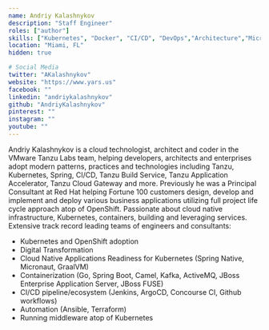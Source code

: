 ```yaml
---
name: Andriy Kalashnykov
description: "Staff Engineer"
roles: ["author"]
skills: ["Kubernetes", "Docker", "CI/CD", "DevOps","Architecture","Microservices","Frameworks","Spring Boot","Containerization"]
location: "Miami, FL"
hidden: true

# Social Media 
twitter: "AKalashnykov"
website: "https://www.yars.us"
facebook: ""
linkedin: "andriykalashnykov"
github: "AndriyKalashnykov"
pinterest: ""
instagram: ""
youtube: ""
---
```

<!-- markdownlint-disable MD041-->
Andriy Kalashnykov is a cloud technologist, architect and coder in the VMware Tanzu Labs team, helping developers, architects and enterprises adopt modern patterns, practices and technologies including Tanzu, Kubernetes, Spring, CI/CD, Tanzu Build Service, Tanzu Application Accelerator, Tanzu Cloud Gateway and more.
Previously he was a Principal Consultant at Red Hat helping Fortune 100 customers design, develop and implement and deploy various business applications utilizing full project life cycle approach atop of OpenShift. Passionate about cloud native infrastructure, Kubernetes, containers, building and leveraging services. Extensive track record leading teams of engineers and consultants:

* Kubernetes and OpenShift adoption
* Digital Transformation
* Cloud Native Applications Readiness for Kubernetes (Spring Native, Micronaut, GraalVM)
* Containerization (Go, Spring Boot, Camel, Kafka, ActiveMQ, JBoss Enterprise Application Server, JBoss FUSE)
* CI/CD pipeline/ecosystem (Jenkins, ArgoCD, Concourse CI, Github workflows)
* Automation (Ansible, Terraform)
* Running middleware atop of Kubernetes
